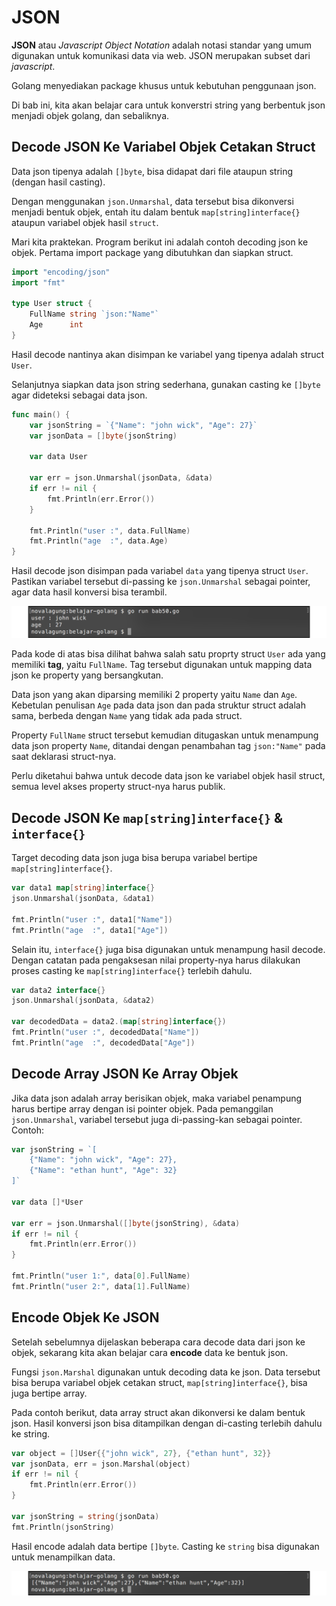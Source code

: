 # JSON

**JSON** atau *Javascript Object Notation* adalah notasi standar yang umum digunakan untuk komunikasi data via web. JSON merupakan subset dari *javascript*.

Golang menyediakan package khusus untuk kebutuhan penggunaan json.

Di bab ini, kita akan belajar cara untuk konverstri string yang berbentuk json menjadi objek golang, dan sebaliknya.

## Decode JSON Ke Variabel Objek Cetakan Struct

Data json tipenya adalah `[]byte`, bisa didapat dari file ataupun string (dengan hasil casting).

Dengan menggunakan `json.Unmarshal`, data tersebut bisa dikonversi menjadi bentuk objek, entah itu dalam bentuk `map[string]interface{}` ataupun variabel objek hasil `struct`.

Mari kita praktekan. Program berikut ini adalah contoh decoding json ke objek. Pertama import package yang dibutuhkan dan siapkan struct.

```go
import "encoding/json"
import "fmt"

type User struct {
    FullName string `json:"Name"`
    Age      int
}
```

Hasil decode nantinya akan disimpan ke variabel yang tipenya adalah struct `User`.

Selanjutnya siapkan data json string sederhana, gunakan casting ke `[]byte` agar dideteksi sebagai data json.

```go
func main() {
    var jsonString = `{"Name": "john wick", "Age": 27}`
    var jsonData = []byte(jsonString)

    var data User

    var err = json.Unmarshal(jsonData, &data)
    if err != nil {
        fmt.Println(err.Error())
    }

    fmt.Println("user :", data.FullName)
    fmt.Println("age  :", data.Age)
}
```

Hasil decode json disimpan pada variabel `data` yang tipenya struct `User`. Pastikan variabel tersebut di-passing ke `json.Unmarshal` sebagai pointer, agar data hasil konversi bisa terambil.

![Decode data json ke variabel objek](images/50_1_decode.png)

Pada kode di atas bisa dilihat bahwa salah satu proprty struct `User` ada yang memiliki **tag**, yaitu `FullName`. Tag tersebut digunakan untuk mapping data json ke property yang bersangkutan.

Data json yang akan diparsing memiliki 2 property yaitu `Name` dan `Age`. Kebetulan penulisan `Age` pada data json dan pada struktur struct adalah sama, berbeda dengan `Name` yang tidak ada pada struct.

Property `FullName` struct tersebut kemudian ditugaskan untuk menampung data json property `Name`, ditandai dengan penambahan tag `json:"Name"` pada saat deklarasi struct-nya.

Perlu diketahui bahwa untuk decode data json ke variabel objek hasil struct, semua level akses property struct-nya harus publik.

## Decode JSON Ke `map[string]interface{}` & `interface{}`

Target decoding data json juga bisa berupa variabel bertipe `map[string]interface{}`.

```go
var data1 map[string]interface{}
json.Unmarshal(jsonData, &data1)

fmt.Println("user :", data1["Name"])
fmt.Println("age  :", data1["Age"])
```

Selain itu, `interface{}` juga bisa digunakan untuk menampung hasil decode. Dengan catatan pada pengaksesan nilai property-nya harus dilakukan proses casting ke `map[string]interface{}` terlebih dahulu.

```go
var data2 interface{}
json.Unmarshal(jsonData, &data2)

var decodedData = data2.(map[string]interface{})
fmt.Println("user :", decodedData["Name"])
fmt.Println("age  :", decodedData["Age"])
```

## Decode Array JSON Ke Array Objek

Jika data json adalah array berisikan objek, maka variabel penampung harus bertipe array dengan isi pointer objek. Pada pemanggilan `json.Unmarshal`, variabel tersebut juga di-passing-kan sebagai pointer. Contoh:

```go
var jsonString = `[
    {"Name": "john wick", "Age": 27},
    {"Name": "ethan hunt", "Age": 32}
]`

var data []*User

var err = json.Unmarshal([]byte(jsonString), &data)
if err != nil {
    fmt.Println(err.Error())
}

fmt.Println("user 1:", data[0].FullName)
fmt.Println("user 2:", data[1].FullName)
```

## Encode Objek Ke JSON

Setelah sebelumnya dijelaskan beberapa cara decode data dari json ke objek, sekarang kita akan belajar cara **encode** data ke bentuk json.

Fungsi `json.Marshal` digunakan untuk decoding data ke json. Data tersebut bisa berupa variabel objek cetakan struct, `map[string]interface{}`, bisa juga bertipe array.

Pada contoh berikut, data array struct akan dikonversi ke dalam bentuk json. Hasil konversi json bisa ditampilkan dengan di-casting terlebih dahulu ke string.

```go
var object = []User{{"john wick", 27}, {"ethan hunt", 32}}
var jsonData, err = json.Marshal(object)
if err != nil {
    fmt.Println(err.Error())
}

var jsonString = string(jsonData)
fmt.Println(jsonString)
```

Hasil encode adalah data bertipe `[]byte`. Casting ke `string` bisa digunakan untuk menampilkan data.

![Encode data ke JSON](images/50_2_encode.png)